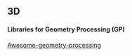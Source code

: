 ## 3D

#### Libraries for Geometry Processing (GP)

[Awesome-geometry-processing](https://github.com/zishun/awesome-geometry-processing#general-libraries)
